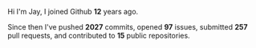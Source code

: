 Hi I'm Jay, I joined Github **12** years ago.

Since then I've pushed **2027** commits, opened **97** issues, submitted **257** pull requests, and contributed to **15** public repositories.
